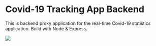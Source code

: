 # Covid-19 Tracking App Backend

This is backend proxy application for the real-time Covid-19 statistics application. Build with Node & Express.

![](https://github.com/tatoline/covid-19_tracking_app/blob/master/view.gif)